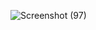 ![Screenshot (97)](https://github.com/user-attachments/assets/5dddffa9-a771-466a-81d4-1e49623bae4e)
